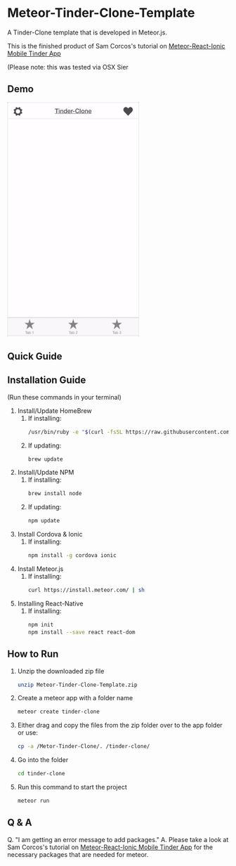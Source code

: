 # Meteor-Tinder-Clone-Template
A Tinder-Clone template that is developed in Meteor.js.

This is the finished product of Sam Corcos's tutorial on [Meteor-React-Ionic Mobile Tinder App](https://medium.com/@SamCorcos/meteor-react-ionic-mobile-app-part-1-the-basic-template-9355ebf3397f)

(Please note: this was tested via OSX Sier

## Demo
<img src="https://github.com/JLDevOps/Meteor-Tinder-Clone-Template/raw/master/pics/tinder-clone.gif" width="300px">

## Quick Guide

## Installation Guide
(Run these commands in your terminal)

1. Install/Update HomeBrew
    1. If installing: 
        ```sh
        /usr/bin/ruby -e "$(curl -fsSL https://raw.githubusercontent.com/Homebrew/install/master/install)"
        ```
    2. If updating:  
        ```sh
        brew update
        ```
2. Install/Update NPM
    1. If installing: 
        ```sh
        brew install node
        ```
    2. If updating:  
        ```sh  
        npm update
        ```
3. Install Cordova & Ionic
    1. If installing: 
        ```sh
        npm install -g cordova ionic
        ```
4. Install Meteor.js
    1. If installing: 
        ```sh
        curl https://install.meteor.com/ | sh
        ```
5. Installing React-Native
    1. If installing: 
        ```sh
        npm init
        npm install --save react react-dom
        ```

## How to Run
1. Unzip the downloaded zip file 
    ```sh
    unzip Meteor-Tinder-Clone-Template.zip 
    ```
2. Create a meteor app with a folder name
    ```sh
    meteor create tinder-clone
    ```
3. Either drag and copy the files from the zip folder over to the app folder or use:
    ```sh
    cp -a /Metor-Tinder-Clone/. /tinder-clone/
    ```
4. Go into the folder 
    ```sh
    cd tinder-clone
    ```
5.  Run this command to start the project 
    ```sh
    meteor run 
    ```

## Q & A

Q. "I am getting an error message to add packages."
A. Please take a look at Sam Corcos's tutorial on [Meteor-React-Ionic Mobile Tinder App](https://medium.com/@SamCorcos/meteor-react-ionic-mobile-app-part-1-the-basic-template-9355ebf3397f) for the necessary packages that are needed for meteor.
